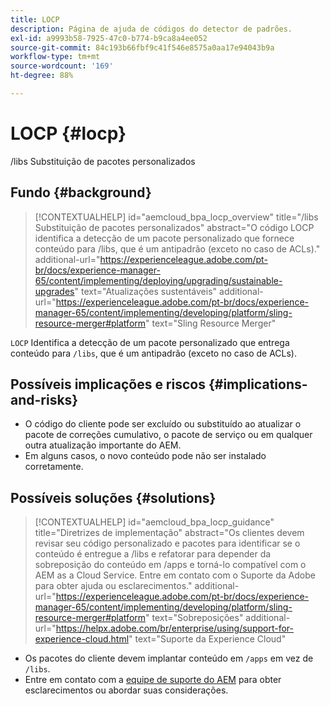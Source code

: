 ```yaml
---
title: LOCP
description: Página de ajuda de códigos do detector de padrões.
exl-id: a9993b58-7925-47c0-b774-b9ca8a4ee052
source-git-commit: 84c193b66fbf9c41f546e8575a0aa17e94043b9a
workflow-type: tm+mt
source-wordcount: '169'
ht-degree: 88%

---
```


# LOCP {#locp}

/libs Substituição de pacotes personalizados

## Fundo {#background}

>[!CONTEXTUALHELP]
>id="aemcloud_bpa_locp_overview"
>title="/libs Substituição de pacotes personalizados"
>abstract="O código LOCP identifica a detecção de um pacote personalizado que fornece conteúdo para /libs, que é um antipadrão (exceto no caso de ACLs)."
>additional-url="https://experienceleague.adobe.com/pt-br/docs/experience-manager-65/content/implementing/deploying/upgrading/sustainable-upgrades" text="Atualizações sustentáveis"
>additional-url="https://experienceleague.adobe.com/pt-br/docs/experience-manager-65/content/implementing/developing/platform/sling-resource-merger#platform" text="Sling Resource Merger"

`LOCP`  Identifica a detecção de um pacote personalizado que entrega conteúdo para `/libs`, que é um antipadrão (exceto no caso de ACLs).

## Possíveis implicações e riscos {#implications-and-risks}

* O código do cliente pode ser excluído ou substituído ao atualizar o pacote de correções cumulativo, o pacote de serviço ou em qualquer outra atualização importante do AEM.
* Em alguns casos, o novo conteúdo pode não ser instalado corretamente.

## Possíveis soluções {#solutions}

>[!CONTEXTUALHELP]
>id="aemcloud_bpa_locp_guidance"
>title="Diretrizes de implementação"
>abstract="Os clientes devem revisar seu código personalizado e pacotes para identificar se o conteúdo é entregue a /libs e refatorar para depender da sobreposição do conteúdo em /apps e torná-lo compatível com o AEM as a Cloud Service. Entre em contato com o Suporte da Adobe para obter ajuda ou esclarecimentos."
>additional-url="https://experienceleague.adobe.com/pt-br/docs/experience-manager-65/content/implementing/developing/platform/sling-resource-merger#platform" text="Sobreposições"
>additional-url="https://helpx.adobe.com/br/enterprise/using/support-for-experience-cloud.html" text="Suporte da Experience Cloud"

* Os pacotes do cliente devem implantar conteúdo em `/apps` em vez de `/libs`.
* Entre em contato com a [equipe de suporte do AEM](https://helpx.adobe.com/br/enterprise/using/support-for-experience-cloud.html) para obter esclarecimentos ou abordar suas considerações.
